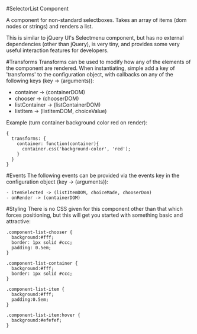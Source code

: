 #SelectorList Component

A component for non-standard selectboxes. Takes an array of items (dom nodes or strings) and renders a list.

This is similar to jQuery UI's Selectmenu component, but has no external dependencies (other than jQuery), is very tiny, and provides some very useful interaction features for developers.


#Transforms
Transforms can be used to modify how any of the elements of the component are rendered. When instantiating, simple add a key of 'transforms' to the configuration object, with callbacks on any of the following keys (key -> (arguments)):

- container -> (containerDOM)
- chooser -> (chooserDOM)
- listContainer -> (listContainerDOM)
- listItem -> (listItemDOM, choiceValue)

Example (turn container background color red on render):
```
{
  transforms: {
    container: function(container){
      container.css('background-color', 'red');
    }
  }
}
```

#Events
The following events can be provided via the events key in the configuration object (key -> (arguments)):
```
- itemSelected -> (listItemDOM, choiceMade, chooserDom)
- onRender -> (containerDOM)
```

#Styling
There is no CSS given for this component other than that which forces positioning, but this will get you started with something basic and attractive:

```
.component-list-chooser {
  background:#fff;
  border: 1px solid #ccc;
  padding: 0.5em;
}

.component-list-container {
  background:#fff;
  border: 1px solid #ccc;
}

.component-list-item {
  background:#fff;
  padding:0.5em;
}

.component-list-item:hover {
  background:#efefef;
}
```


